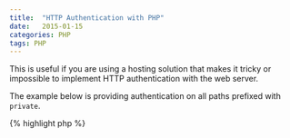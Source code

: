 ```yaml
---
title:  "HTTP Authentication with PHP"
date:   2015-01-15
categories: PHP
tags: PHP
---
```


This is useful if you are using a hosting solution that makes it tricky or impossible to implement HTTP authentication with the web server.

The example below is providing authentication on all paths prefixed with `private`.

{% highlight php %}
<?php
$path = $_GET['path'];
$access = TRUE;
// If the path matches the private path
if (preg_match('/^private\/[a-z0-9\/]*/i', $path)) {
  if (!isset($_SERVER['PHP_AUTH_USER'])) {
    // Prompt for username and password.
    header('WWW-Authenticate: Basic realm="Protected"');
    // Display access denied if user hits cancel.
    $access = FALSE;
  }
  else {
    if ($_SERVER['PHP_AUTH_USER'] != 'username' || 
    (!isset($_SERVER['PHP_AUTH_PW']) && $_SERVER['PHP_AUTH_PW'] != 'password')) {
      $access = FALSE;
    }
  }
  if (!$access) {
    // Print a 401 page.
    header('HTTP/1.0 401 Unauthorized');
    print 'You are not authorized to access this page.';
    exit();
  }
}
{% endhighlight %}
